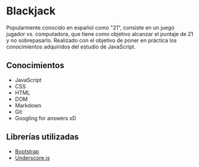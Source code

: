 # Blackjack
Popularmente conocido en español como "21", consiste en un juego jugador vs. computadora, que tiene como objetivo alcanzar el puntaje de 21 y no sobrepasarlo.
Realizado con el objetivo de poner en práctica los conocimientos adquiridos del estudio de JavaScript.

## Conocimientos 
- JavaScript
- CSS
- HTML
- DOM
- Markdown
- Git
- Googling for answers xD

## Librerías utilizadas 
- [Bootstrap](https://www.getbootstrap.com)
- [Underscore.js](https://www.underscorejs.org)